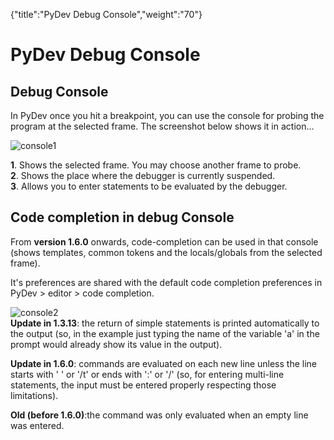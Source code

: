 {"title":"PyDev Debug Console","weight":"70"} 

# PyDev Debug Console

## Debug Console

In PyDev once you hit a breakpoint, you can use the console for probing the program at the selected frame. The screenshot below shows it in action...

![console1](/Images/appc/pydev.org/images/debugger/console1.png)

**1**. Shows the selected frame. You may choose another frame to probe.  
**2**. Shows the place where the debugger is currently suspended.  
**3**. Allows you to enter statements to be evaluated by the debugger.

## Code completion in debug Console

From **version 1.6.0** onwards, code-completion can be used in that console (shows templates, common tokens and the locals/globals from the selected frame).

It's preferences are shared with the default code completion preferences in PyDev > editor > code completion.

![console2](/Images/appc/pydev.org/images/debugger/console2.png)  
**Update in 1.3.13**: the return of simple statements is printed automatically to the output (so, in the example just typing the name of the variable 'a' in the prompt would already show its value in the output).

**Update in 1.6.0**: commands are evaluated on each new line unless the line starts with ' ' or '/t' or ends with ':' or '/' (so, for entering multi-line statements, the input must be entered properly respecting those limitations).

**Old (before 1.6.0)**:the command was only evaluated when an empty line was entered.